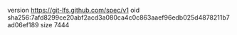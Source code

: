 version https://git-lfs.github.com/spec/v1
oid sha256:7afd8299ce20abf2acd3a080ca4c0c863aaef96edb025d4878211b7ad06ef189
size 7444
